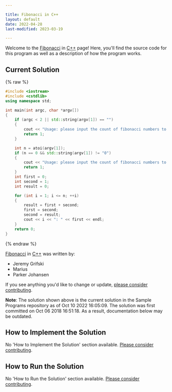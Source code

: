 ```yaml
---

title: Fibonacci in C++
layout: default
date: 2022-04-28
last-modified: 2023-03-19

---
```


Welcome to the [Fibonacci](https://sampleprograms.io/projects/fibonacci) in [C++](https://sampleprograms.io/languages/c-plus-plus) page! Here, you'll find the source code for this program as well as a description of how the program works.

## Current Solution

{% raw %}

```c++
#include <iostream>
#include <cstdlib>
using namespace std;

int main(int argc, char *argv[])
{
    if (argc < 2 || std::string(argv[1]) == "")
    {
        cout << "Usage: please input the count of fibonacci numbers to output" << endl;
        return 1;
    }

    int n = atoi(argv[1]);
    if (n == 0 && std::string(argv[1]) != "0")
    {
        cout << "Usage: please input the count of fibonacci numbers to output" << endl;
        return 1;
    }
    int first = 0;
    int second = 1;
    int result = 0;

    for (int i = 1; i <= n; ++i)
    {
        result = first + second;
        first = second;
        second = result;
        cout << i << ": " << first << endl;
    }
    return 0;
}
```

{% endraw %}

[Fibonacci](https://sampleprograms.io/projects/fibonacci) in [C++](https://sampleprograms.io/languages/c-plus-plus) was written by:

- Jeremy Grifski
- Marius
- Parker Johansen

If you see anything you'd like to change or update, [please consider contributing](https://github.com/TheRenegadeCoder/sample-programs).

**Note**: The solution shown above is the current solution in the Sample Programs repository as of Oct 10 2022 16:05:09. The solution was first committed on Oct 06 2018 16:51:18. As a result, documentation below may be outdated.

## How to Implement the Solution

No 'How to Implement the Solution' section available. [Please consider contributing](https://github.com/TheRenegadeCoder/sample-programs-website).

## How to Run the Solution

No 'How to Run the Solution' section available. [Please consider contributing](https://github.com/TheRenegadeCoder/sample-programs-website).
